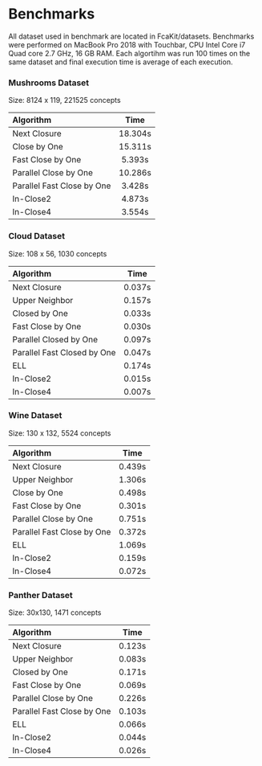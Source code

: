 # Benchmarks
All dataset used in benchmark are located in FcaKit/datasets. Benchmarks were performed on MacBook Pro 2018 with Touchbar, CPU Intel Core i7 Quad core 2.7 GHz, 16 GB RAM. Each algortihm was run 100 times on the same dataset and final execution time is average of each execution.

### Mushrooms Dataset
Size: 8124 x 119, 221525 concepts

| Algorithm    | Time  |
|:-------------|:------------:|
|Next Closure | 18.304s |
|Close by One | 15.311s |
|Fast Close by One | 5.393s |
|Parallel Close by One | 10.286s |
|Parallel Fast Close by One | 3.428s |
|In-Close2 | 4.873s |
|In-Close4 | 3.554s |

### Cloud Dataset
Size: 108 x 56, 1030 concepts

| Algorithm    | Time  |
|:-------------|:------------:|
|Next Closure | 0.037s |
|Upper Neighbor | 0.157s |
|Closed by One | 0.033s |
|Fast Close by One | 0.030s |
|Parallel Closed by One | 0.097s |
|Parallel Fast Closed by One | 0.047s |
|ELL | 0.174s |
|In-Close2 | 0.015s |
|In-Close4 | 0.007s |


### Wine Dataset
Size: 130 x 132, 5524 concepts

| Algorithm    | Time  |
|:-------------|:------------:|
|Next Closure | 0.439s |
|Upper Neighbor | 1.306s |
|Close by One | 0.498s |
|Fast Close by One | 0.301s |
|Parallel Close by One | 0.751s |
|Parallel Fast Close by One | 0.372s |
|ELL | 1.069s |
|In-Close2 | 0.159s |
|In-Close4 | 0.072s |


### Panther Dataset
Size: 30x130, 1471 concepts

| Algorithm    | Time  |
|:-------------|:------------:|
|Next Closure | 0.123s |
|Upper Neighbor | 0.083s |
|Closed by One | 0.171s |
|Fast Close by One | 0.069s |
|Parallel Close by One | 0.226s |
|Parallel Fast Close by One | 0.103s |
|ELL | 0.066s |
|In-Close2 | 0.044s |
|In-Close4 | 0.026s |
